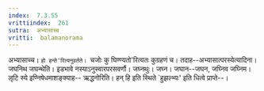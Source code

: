 ```yaml
---
index:  7.3.55
vrittiindex:  261
sutra:  अभ्यासाच्च
vritti:  balamanorama 
---
```


अभ्यासाच्च। `हो हन्ते'रित्यनुवर्तते। `चजोः कु घिण्ण्यतो'रित्यतः कुग्रहणं च। तदाह--अभ्यासात्परस्येत्यादिना। जघनिथ जघन्थेति। इडभावे नस्याऽनुस्वारपरसवर्णौ। जघ्नथुः। जघ्न। जघान--जघन, जघ्निव जघ्निम। लृटि स्ये इण्निषेधमाशङ्क्याह-- ऋद्धनोरिति। हन् हि इति स्थिते `हुझल्भ्यः' इति धित्वे प्राप्ते--।

